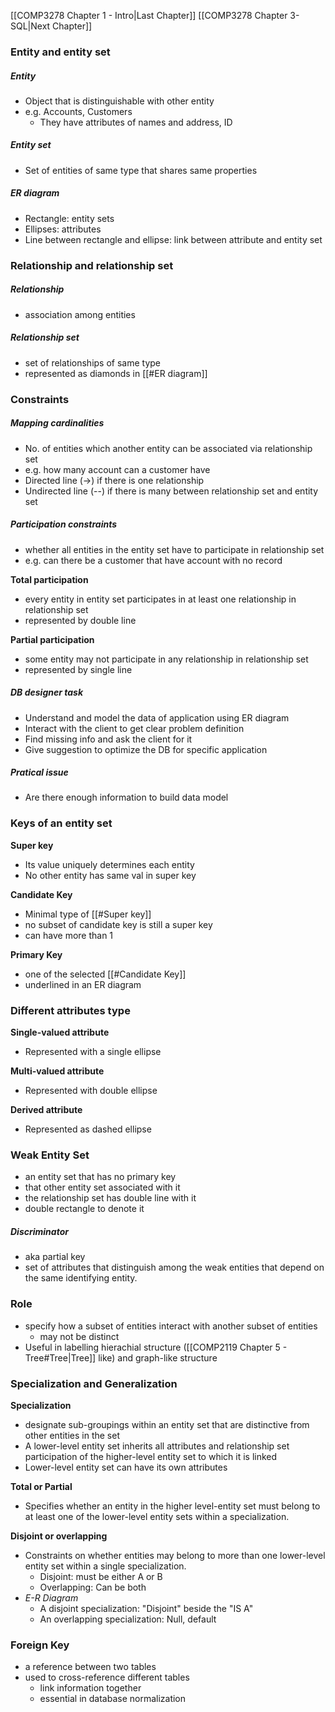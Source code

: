
[[COMP3278 Chapter 1 - Intro|Last Chapter]] [[COMP3278 Chapter 3- SQL|Next Chapter]]
### Entity and entity set
##### Entity
- Object that is distinguishable with other entity
- e.g. Accounts, Customers
	- They have attributes of names and address, ID

##### Entity set
- Set of entities of same type that shares same properties

##### ER diagram
- Rectangle: entity sets
- Ellipses: attributes
- Line between rectangle and ellipse: link between attribute and entity set


### Relationship and relationship set

##### Relationship
- association among entities

##### Relationship set
- set of relationships of same type
- represented as diamonds in [[#ER diagram]]


### Constraints
##### Mapping cardinalities
- No. of entities which another entity can be associated via relationship set
- e.g. how many account can a customer have
- Directed line (->) if there is one relationship
- Undirected line (--) if there is many between relationship set and entity set

##### Participation constraints
- whether all entities in the entity set have to participate in relationship set
- e.g. can there be a customer that have account with no record

**Total participation**
- every entity in entity set participates in at least one relationship in relationship set
- represented by double line

**Partial participation**
- some entity may not participate in any relationship in relationship set
- represented by single line


##### DB designer task
- Understand and model the data of application using ER diagram
- Interact with the client to get clear problem definition
- Find missing info and ask the client for it
- Give suggestion to optimize the DB for specific application

##### Pratical issue
- Are there enough information to build data model


### Keys of an entity set
**Super key**
- Its value uniquely determines each entity
- No other entity has same val in super key

**Candidate Key**
- Minimal type of [[#Super key]]
- no subset of candidate key is still a super key
- can have more than 1

**Primary Key**
- one of the selected [[#Candidate Key]]
- underlined in an ER diagram


### Different attributes type
**Single-valued attribute**
- Represented with a single ellipse

**Multi-valued attribute**
- Represented with double ellipse

**Derived attribute**
- Represented as dashed ellipse


### Weak Entity Set
- an entity set that has no primary key
- that other entity set associated with it
- the relationship set has double line with it
- double rectangle to denote it
##### Discriminator
- aka partial key
- set of attributes that distinguish among the weak entities that depend on the same identifying entity.


### Role
- specify how a subset of entities interact with another subset of entities
	- may not be distinct
- Useful in labelling hierachial structure ([[COMP2119 Chapter 5 - Tree#Tree|Tree]] like) and graph-like structure


### Specialization and Generalization
**Specialization**
-   designate sub-groupings within an entity set that are distinctive from other entities in the set
-   A lower-level entity set inherits all attributes and relationship set participation of the higher-level entity set to which it is linked
-   Lower-level entity set can have its own attributes

**Total or Partial**
-   Specifies whether an entity in the higher level-entity set must belong to at least one of the lower-level entity sets within a specialization.

**Disjoint or overlapping**
-   Constraints on whether entities may belong to more than one lower-level entity set within a single specialization.
    -   Disjoint: must be either A or B
    -   Overlapping: Can be both
-   _E-R Diagram_
    -   A disjoint specialization: "Disjoint" beside the "IS A"
    -   An overlapping specialization: Null, default








### Foreign Key
- a reference between two tables
- used to cross-reference different tables
	- link information together
	- essential in database normalization


